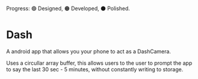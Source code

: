 Progress: 🟢 Designed, 🟠 Developed, ⚫️ Polished.
# Dash

A android app that allows you your phone to act as a DashCamera. 

Uses a circullar array buffer, this allows users to the user to prompt the app to say the last 30 sec - 5 minutes, without constantly writing to storage.
